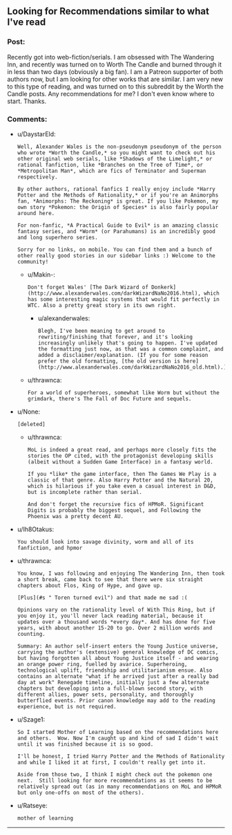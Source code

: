 ## Looking for Recommendations similar to what I've read

### Post:

Recently got into web-fiction/serials.  I am obsessed with The Wandering Inn, and recently was turned on to Worth The Candle and burned through it in less than two days (obviously a big fan).  I am a Patreon supporter of both authors now, but I am looking for other works that are similar.  I am very new to this type of reading, and was turned on to this subreddit by the Worth the Candle posts.  Any recommendations for me?  I don't even know where to start.  Thanks. 

### Comments:

- u/DaystarEld:
  ```
  Well, Alexander Wales is the non-pseudonym pseudonym of the person who wrote *Worth the Candle,* so you might want to check out his other original web serials, like *Shadows of the Limelight,* or rational fanfiction, like *Branches on the Tree of Time*, or *Metropolitan Man*, which are fics of Terminator and Superman respectively.

  By other authors, rational fanfics I really enjoy include *Harry Potter and the Methods of Rationality,* or if you're an Animorphs fan, *Animorphs: The Reckoning* is great. If you like Pokemon, my own story *Pokemon: the Origin of Species* is also fairly popular around here.

  For non-fanfic, *A Practical Guide to Evil* is an amazing classic fantasy series, and *Worm* (or Parahumans) is an incredibly good and long superhero series.

  Sorry for no links, on mobile. You can find them and a bunch of other really good stories in our sidebar links :) Welcome to the community!
  ```

  - u/Makin-:
    ```
    Don't forget Wales' [The Dark Wizard of Donkerk](http://www.alexanderwales.com/darkWizardNaNo2016.html), which has some interesting magic systems that would fit perfectly in WTC. Also a pretty great story in its own right.
    ```

    - u/alexanderwales:
      ```
      Blegh, I've been meaning to get around to rewriting/finishing that forever, and it's looking increasingly unlikely that's going to happen. I've updated the formatting just now, as that was a common complaint, and added a disclaimer/explanation. (If you for some reason prefer the old formatting, [the old version is here](http://www.alexanderwales.com/darkWizardNaNo2016_old.html).)
      ```

  - u/thrawnca:
    ```
    For a world of superheroes, somewhat like Worm but without the grimdark, there's The Fall of Doc Future and sequels.
    ```

- u/None:
  ```
  [deleted]
  ```

  - u/thrawnca:
    ```
    MoL is indeed a great read, and perhaps more closely fits the stories the OP cited, with the protagonist developing skills (albeit without a Sudden Game Interface) in a fantasy world.

    If you *like* the game interface, then The Games We Play is a classic of that genre. Also Harry Potter and the Natural 20, which is hilarious if you take even a casual interest in D&D, but is incomplete rather than serial.

    And don't forget the recursive fics of HPMoR. Significant Digits is probably the biggest sequel, and Following the Phoenix was a pretty decent AU.
    ```

- u/Ih8Otakus:
  ```
  You should look into savage divinity, worm and all of its fanfiction, and hpmor
  ```

- u/thrawnca:
  ```
  You know, I was following and enjoying The Wandering Inn, then took a short break, came back to see that there were six straight chapters about Flos, King of Hype, and gave up.

  [Plus](#s " Toren turned evil") and that made me sad :(

  Opinions vary on the rationality level of With This Ring, but if you enjoy it, you'll never lack reading material, because it updates over a thousand words *every day*. And has done for five years, with about another 15-20 to go. Over 2 million words and counting.

  Summary: An author self-insert enters the Young Justice universe, carrying the author's (extensive) general knowledge of DC comics, but having forgotten all about Young Justice itself - and wearing an orange power ring, fuelled by avarice. Superheroing, technological uplift, friendship and utilitarianism ensue. Also contains an alternate "what if he arrived just after a really bad day at work" Renegade timeline, initially just a few alternate chapters but developing into a full-blown second story, with different allies, power sets, personality, and thoroughly butterflied events. Prior canon knowledge may add to the reading experience, but is not required.
  ```

- u/Szage1:
  ```
  So I started Mother of Learning based on the recommendations here and others.  Wow. Now I'm caught up and kind of sad I didn't wait until it was finished because it is so good.  

  I'll be honest, I tried Harry Potter and the Methods of Rationality and while I liked it at first, I couldn't really get into it.  

  Aside from those two, I think I might check out the pokemon one next.  Still looking for more recommendations as it seems to be relatively spread out (as in many recommendations on MoL and HPMoR but only one-offs on most of the others).
  ```

- u/Ratseye:
  ```
  mother of learning
  ```

---


